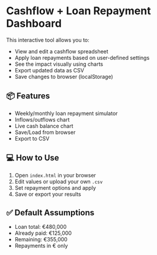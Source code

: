 # Cashflow + Loan Repayment Dashboard

This interactive tool allows you to:
- View and edit a cashflow spreadsheet
- Apply loan repayments based on user-defined settings
- See the impact visually using charts
- Export updated data as CSV
- Save changes to browser (localStorage)

## 📦 Features
- Weekly/monthly loan repayment simulator
- Inflows/outflows chart
- Live cash balance chart
- Save/Load from browser
- Export to CSV

## 💻 How to Use
1. Open `index.html` in your browser
2. Edit values or upload your own `.csv`
3. Set repayment options and apply
4. Save or export your results

## ✅ Default Assumptions
- Loan total: €480,000
- Already paid: €125,000
- Remaining: €355,000
- Repayments in € only
